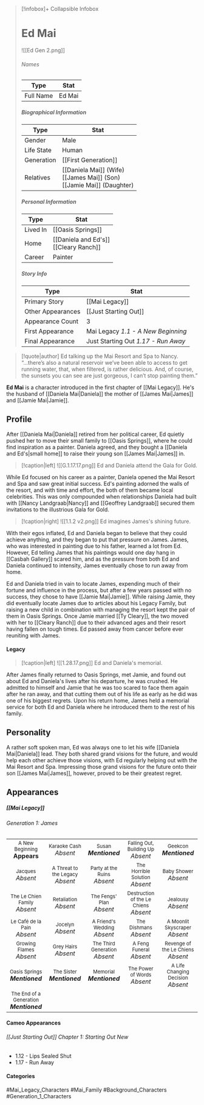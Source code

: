 > [!infobox]+ Collapsible Infobox
> # Ed Mai
> ![[Ed Gen 2.png]] 
> ###### Names 
> | Type | Stat | 
> | ---- | ---- | 
> | Full Name | Ed Mai | 
>
> ##### Biographical Information
> | Type | Stat | 
> | ---- | ---- | 
> | Gender | Male | 
> | Life State | Human |
> | Generation | [[First Generation]] |
> | Relatives | [[Daniela Mai]] (Wife)<br>[[James Mai]] (Son)<br>[[Jamie Mai]] (Daughter)
> 
> ##### Personal Information
> | Type | Stat | 
> | ---- | ---- | 
> | Lived In |[[Oasis Springs]]| 
> | Home |[[Daniela and Ed's]]<br>[[Cleary Ranch]]| 
> | Career | Painter | 
> 
> ##### Story Info
> | Type | Stat | 
> | ---- | ---- | 
> | Primary Story | [[Mai Legacy]] | 
> | Other Appearances | [[Just Starting Out]] | 
> | Appearance Count | 3 | 
> | First Appearance | Mai Legacy *1.1 - A New Beginning*
> | Final Appearance | Just Starting Out *1.17 - Run Away*

> [!quote|author] Ed talking up the Mai Resort and Spa to Nancy.
> “...there’s also a natural reservoir we’ve been able to access to get running water, that, when filtered, is rather delicious. And, of course, the sunsets you can see are just gorgeous, I can’t stop painting them.”

**Ed Mai** is a character introduced in the first chapter of [[Mai Legacy]]. He's the husband of [[Daniela Mai|Daniela]] the mother of [[James Mai|James]] and [[Jamie Mai|Jamie]].

## Profile
After [[Daniela Mai|Daniela]] retired from her political career, Ed quietly pushed her to move their small family to [[Oasis Springs]], where he could find inspiration as a painter. Daniela agreed, and they bought a [[Daniela and Ed's|small home]] to raise their young son [[James Mai|James]] in.

> [!caption|left]
> ![[G.1.17.17.png]] 
> Ed and Daniela attend the Gala for Gold.

While Ed focused on his career as a painter, Daniela opened the Mai Resort and Spa and saw great initial success. Ed's painting adorned the walls of the resort, and with time and effort, the both of them became local celebrities. This was only compounded when relationships Daniela had built with [[Nancy Landgraab|Nancy]] and [[Geoffrey Landgraab]] secured them invitations to the illustrious Gala for Gold.

> [!caption|right]
> ![[1.1.2 v2.png]] 
> Ed imagines James's shining future.

With their egos inflated, Ed and Daniela began to believe that they could achieve anything, and they began to put that pressure on James. James, who was interested in painting due to his father, learned a lot from Ed. However, Ed telling James that his paintings would one day hang in [[Casbah Gallery]] scared him, and as the pressure from both Ed and Daniela continued to intensity, James eventually chose to run away from home.

Ed and Daniela tried in vain to locate James, expending much of their fortune and influence in the process, but after a few years passed with no success, they chose to have [[Jamie Mai|Jamie]]. While raising Jamie, they did eventually locate James due to articles about his Legacy Family, but raising a new child in combination with managing the resort kept the pair of them in Oasis Springs. Once Jamie married [[Ty Cleary]], the two moved with her to [[Cleary Ranch]] due to their advanced ages and their resort having fallen on tough times. Ed passed away from cancer before ever reuniting with James.

#### Legacy
> [!caption|left]
> ![[1.28.17.png]] 
> Ed and Daniela's memorial.

After James finally returned to Oasis Springs, met Jamie, and found out about Ed and Daniela's lives after his departure, he was crushed. He admitted to himself and Jamie that he was too scared to face them again after he ran away, and that cutting them out of his life as early as he did was one of his biggest regrets. Upon his return home, James held a memorial service for both Ed and Daniela where he introduced them to the rest of his family.

## Personality
A rather soft spoken man, Ed was always one to let his wife [[Daniela Mai|Daniela]] lead. They both shared grand visions for the future, and would help each other achieve those visions, with Ed regularly helping out with the Mai Resort and Spa. Impressing those grand visions for the future onto their son [[James Mai|James]], however, proved to be their greatest regret.

## Appearances
##### [[Mai Legacy]]
###### Generation 1: James
|                                                                       |     |     |     |     |
| --------------------------------------------------------------------- | --- | --- | --- | --- |
| <center><font size=2>A New Beginning<br><font size=3>**Appears**  | <center><font size=2>Karaoke Cash<br><font size=3>*Absent* | <center><font size=2>Susan<br><font size=3>***Mentioned***| <center><font size=2>Falling Out, Building Up<br><font size=3>*Absent*| <center><font size=2>Geekcon<br><font size=3>***Mentioned*** |
| <center><font size=2>Jacques<br><font size=3>*Absent*  | <center><font size=2>A Threat to the Legacy<br><font size=3>*Absent* | <center><font size=2>Party at the Ruins<br><font size=3>*Absent* | <center><font size=2>The Horrible Solution<br><font size=3>*Absent*| <center><font size=2>Baby Shower<br><font size=3>*Absent*|
| <center><font size=2>The Le Chien Family<br><font size=3>*Absent*  | <center><font size=2>Retaliation<br><font size=3>*Absent*| <center><font size=2>The Fengs' Plan<br><font size=3>*Absent* | <center><font size=2>Destruction of the Le Chiens<br><font size=3>*Absent*| <center><font size=2>Jealousy<br><font size=3>*Absent* |
| <center><font size=2>Le Café de la Pain<br><font size=3>*Absent*  | <center><font size=2>Jocelyn<br><font size=3>*Absent* | <center><font size=2>A Friend's Wedding<br><font size=3>*Absent* | <center><font size=2>The Dishmans<br><font size=3>*Absent* | <center><font size=2>A Moonlit Skyscraper<br><font size=3>*Absent* |
| <center><font size=2>Growing Flames<br><font size=3>*Absent* | <center><font size=2>Grey Hairs<br><font size=3>*Absent*  | <center><font size=2>The Third Generation<br><font size=3>*Absent* | <center><font size=2>A Feng Funeral<br><font size=3>*Absent* | <center><font size=2>Revenge of the Le Chiens<br><font size=3>*Absent*|
| <center><font size=2>Oasis Springs<br><font size=3>***Mentioned*** | <center><font size=2>The Sister<br><font size=3>***Mentioned***| <center><font size=2>Memorial<br><font size=3>***Mentioned*** | <center><font size=2>The Power of Words<br><font size=3>*Absent*| <center><font size=2>A Life Changing Decision<br><font size=3>*Absent* |
| <center><font size=2>The End of a Generation<br><font size=3>***Mentioned***  |

#### Cameo Appearances
###### [[Just Starting Out]] Chapter 1: Starting Out New
- 1.12 - Lips Sealed Shut
- 1.17 - Run Away

#### Categories
#Mai_Legacy_Characters #Mai_Family #Background_Characters #Generation_1_Characters